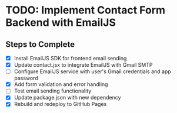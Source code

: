 # TODO: Implement Contact Form Backend with EmailJS

## Steps to Complete
- [x] Install EmailJS SDK for frontend email sending
- [x] Update contact.jsx to integrate EmailJS with Gmail SMTP
- [ ] Configure EmailJS service with user's Gmail credentials and app password
- [x] Add form validation and error handling
- [ ] Test email sending functionality
- [x] Update package.json with new dependency
- [x] Rebuild and redeploy to GitHub Pages
